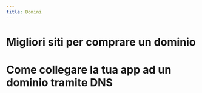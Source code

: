 ```yaml
---
title: Domini
---
```


# Migliori siti per comprare un dominio

# Come collegare la tua app ad un dominio tramite DNS